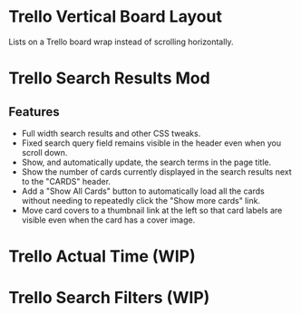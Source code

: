 # Trello Vertical Board Layout
Lists on a Trello board wrap instead of scrolling horizontally.

# Trello Search Results Mod
## Features
- Full width search results and other CSS tweaks.
- Fixed search query field remains visible in the header even when you scroll down.
- Show, and automatically update, the search terms in the page title.
- Show the number of cards currently displayed in the search results next to the "CARDS" header.
- Add a "Show All Cards" button to automatically load all the cards without needing to repeatedly click the "Show more cards" link.
- Move card covers to a thumbnail link at the left so that card labels are visible even when the card has a cover image.

# Trello Actual Time (WIP)

# Trello Search Filters (WIP)